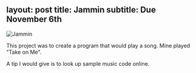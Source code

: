 layout: post
title:  Jammin
subtitle: Due November 6th   
---

![Jammin](http://rachelbuccalo.github.io/img/flashbulbsimultaneous.PNG)

This project was to create a program that would play a song. Mine played "Take on Me".

A tip I would give is to look up sample music code online.
